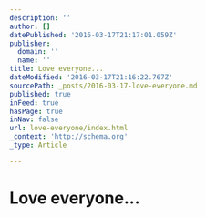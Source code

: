 ```yaml
---
description: ''
author: []
datePublished: '2016-03-17T21:17:01.059Z'
publisher:
  domain: ''
  name: ''
title: Love everyone...
dateModified: '2016-03-17T21:16:22.767Z'
sourcePath: _posts/2016-03-17-love-everyone.md
published: true
inFeed: true
hasPage: true
inNav: false
url: love-everyone/index.html
_context: 'http://schema.org'
_type: Article

---
```

# Love everyone...